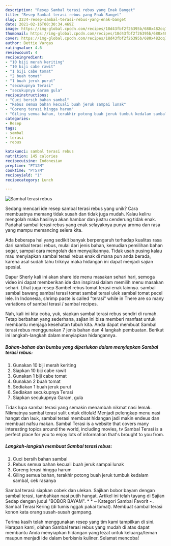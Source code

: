 ```yaml
---
description: "Resep Sambal terasi rebus yang Enak Banget"
title: "Resep Sambal terasi rebus yang Enak Banget"
slug: 2234-resep-sambal-terasi-rebus-yang-enak-banget
date: 2021-02-16T00:30:34.469Z
image: https://img-global.cpcdn.com/recipes/18d43fbf2f26395b/680x482cq70/sambal-terasi-rebus-foto-resep-utama.jpg
thumbnail: https://img-global.cpcdn.com/recipes/18d43fbf2f26395b/680x482cq70/sambal-terasi-rebus-foto-resep-utama.jpg
cover: https://img-global.cpcdn.com/recipes/18d43fbf2f26395b/680x482cq70/sambal-terasi-rebus-foto-resep-utama.jpg
author: Bettie Vargas
ratingvalue: 4.6
reviewcount: 4
recipeingredient:
- "10 biji merah keriting"
- "10 biji cabe rawit"
- "1 biji cabe tomat"
- "2 buah tomat"
- "1 buah jeruk purut"
- "secukupnya Terasi"
- "secukupnya Garam gula"
recipeinstructions:
- "Cuci bersih bahan sambal"
- "Rebus semua bahan kecuali buah jeruk sampai lunak"
- "Goreng terasi hingga harum"
- "Giling semua bahan, terakhir potong buah jeruk tumbuk kedalam sambal, cek rasanya"
categories:
- Resep
tags:
- sambal
- terasi
- rebus

katakunci: sambal terasi rebus 
nutrition: 145 calories
recipecuisine: Indonesian
preptime: "PT12M"
cooktime: "PT57M"
recipeyield: "1"
recipecategory: Lunch

---
```



![Sambal terasi rebus](https://img-global.cpcdn.com/recipes/18d43fbf2f26395b/680x482cq70/sambal-terasi-rebus-foto-resep-utama.jpg)

Sedang mencari ide resep sambal terasi rebus yang unik? Cara membuatnya memang tidak susah dan tidak juga mudah. Kalau keliru mengolah maka hasilnya akan hambar dan justru cenderung tidak enak. Padahal sambal terasi rebus yang enak selayaknya punya aroma dan rasa yang mampu memancing selera kita.

Ada beberapa hal yang sedikit banyak berpengaruh terhadap kualitas rasa dari sambal terasi rebus, mulai dari jenis bahan, kemudian pemilihan bahan segar, sampai cara mengolah dan menyajikannya. Tidak usah pusing kalau mau menyiapkan sambal terasi rebus enak di mana pun anda berada, karena asal sudah tahu triknya maka hidangan ini dapat menjadi sajian spesial.

Dapur Sherly kali ini akan share ide menu masakan sehari hari, semoga video ini dapat memberikan ide dan inspirasi dalam memilih menu masakan sehari. Lihat juga resep Sambel rebus tomat terasi enak lainnya. sambal sambal bawang sambal terasi tomat sambal terasi ulek sambal tomat pecel lele. In Indonesia, shrimp paste is called &#34;terasi&#34; while in There are so many variations of sambal terasi / sambal recipes.


Nah, kali ini kita coba, yuk, siapkan sambal terasi rebus sendiri di rumah. Tetap berbahan yang sederhana, sajian ini bisa memberi manfaat untuk membantu menjaga kesehatan tubuh kita. Anda dapat membuat Sambal terasi rebus menggunakan 7 jenis bahan dan 4 langkah pembuatan. Berikut ini langkah-langkah dalam menyiapkan hidangannya.

<!--inarticleads1-->

##### Bahan-bahan dan bumbu yang diperlukan dalam menyiapkan Sambal terasi rebus:

1. Gunakan 10 biji merah keriting
1. Siapkan 10 biji cabe rawit
1. Gunakan 1 biji cabe tomat
1. Gunakan 2 buah tomat
1. Sediakan 1 buah jeruk purut
1. Sediakan secukupnya Terasi
1. Siapkan secukupnya Garam, gula


Tidak lupa sambal terasi yang semakin menambah nikmat nasi lemak. Nikmatnya sambal terasi sulit untuk ditolak! Menjadi pelengkap menu nasi hangat dan lauk, sambal terasi membuat hidangan jadi makin endeus dan membuat nafsu makan. Sambal Terasi is a website that covers many interesting topics around the world, including movies, tv Sambal Terasi is a perfect place for you to enjoy lots of information that&#39;s brought to you from. 

<!--inarticleads2-->

##### Langkah-langkah membuat Sambal terasi rebus:

1. Cuci bersih bahan sambal
1. Rebus semua bahan kecuali buah jeruk sampai lunak
1. Goreng terasi hingga harum
1. Giling semua bahan, terakhir potong buah jeruk tumbuk kedalam sambal, cek rasanya


Sambal terasi: siapkan cobek dan ulekan. Sajikan bobor bayam dengan sambal terasi, tambahkan nasi putih hangat. Artikel ini telah tayang di Sajian Sedap dengan judul &#34;BOBOR BAYAM&#34;. * * ~ Kategori Sambal Favorit ~. Sambal Terasi Kering (di tumis nggak pakai tomat). Membuat sambal terasi konon kata orang susah-susah gampang. 

Terima kasih telah menggunakan resep yang tim kami tampilkan di sini. Harapan kami, olahan Sambal terasi rebus yang mudah di atas dapat membantu Anda menyiapkan hidangan yang lezat untuk keluarga/teman maupun menjadi ide dalam berbisnis kuliner. Selamat mencoba!

